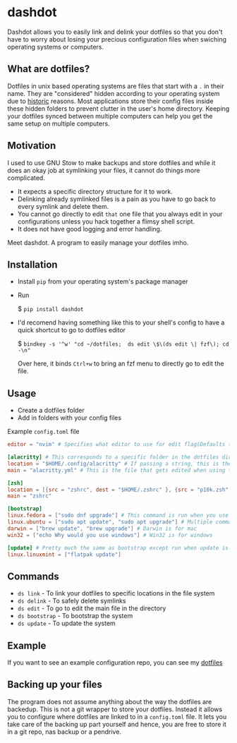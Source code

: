 # dashdot
Dashdot allows you to easily link and delink your dotfiles so that you don't have to worry about losing your precious configuration files when swiching operating systems or computers.

## What are dotfiles?
Dotfiles in unix based operating systems are files that start with a `.` in their name. They are "considered" hidden according to your operating system due to [historic](https://web.archive.org/web/20140803082229/https://plus.google.com/+RobPikeTheHuman/posts/R58WgWwN9jp) reasons. Most applications store their config files inside these hidden folders to prevent clutter in the user's home directory. Keeping your dotfiles synced between multiple computers can help you get the same setup on multiple computers.

## Motivation
I used to use GNU Stow to make backups and store dotfiles and while it does an okay job at symlinking your files, it cannot do things more complicated.
- It expects a specific directory structure for it to work.
- Delinking already symlinked files is a pain as you have to go back to every symlink and delete them.
- You cannot go directly to edit `that` one file that you always edit in your configurations unless you hack together a flimsy shell script.
- It does not have good logging and error handling.

Meet dashdot. A program to easily manage your dotfiles imho.

## Installation
- Install `pip` from your operating system's package manager
- Run

    $ `pip install dashdot`
- I'd recomend having something like this to your shell's config to have a quick shortcut to go to dotfiles editor

    $ `bindkey -s '^w' "cd ~/dotfiles;  ds edit \$\(ds edit \| fzf\); cd -\n"`
  
    Over here, it binds `Ctrl+w` to bring an fzf menu to directly go to edit the file.

## Usage
- Create a dotfiles folder
- Add in folders with your config files

Example `config.toml` file
```toml
editor = "nvim" # Specifies what editor to use for edit flag(Defaults to nano if empty)

[alacritty] # This corresponds to a specific folder in the dotfiles directory
location = "$HOME/.config/alacritty" # If passing a string, this is the location the directory gets symlinked to
main = "alacritty.yml" # This is the file that gets edited when using the edit flag

[zsh]
location = [{src = "zshrc", dest = "$HOME/.zshrc" }, {src = "p10k.zsh", dest = "$HOME/.p10k.zsh"}] # If passing an array of dicts to location, each list item's src file is linked to the destination
main = "zshrc"

[bootstrap]
linux.fedora = ["sudo dnf upgrade"] # This command is run when you use Fedora linux
linux.ubuntu = ["sudo apt update", "sudo apt upgrade"] # Multiple commands can be passed to the list
darwin = ["brew update", "brew upgrade"] # Darwin is for mac
win32 = ["echo Why would you use windows"] # Win32 is for windows

[update] # Pretty much the same as bootstrap except run when update is passed
linux.linuxmint = ["flatpak update"]
```
## Commands
- `ds link` - To link your dotfiles to specific locations in the file system
- `ds delink` - To safely delete symlinks
- `ds edit` - To go to edit the main file in the directory
- `ds bootstrap` - To bootstrap the system
- `ds update` - To update the system

## Example
If you want to see an example configuration repo, you can see my [dotfiles](https://github.com/Try3D/dotfiles)

## Backing up your files
The program does not assume anything about the way the dotfiles are backedup. This is not a git wrapper to store your dotfiles. Instead it allows you to configure where dotfiles are linked to in a `config.toml` file. It lets you take care of the backing up part yourself and hence, you are free to store it in a git repo, nas backup or a pendrive.
